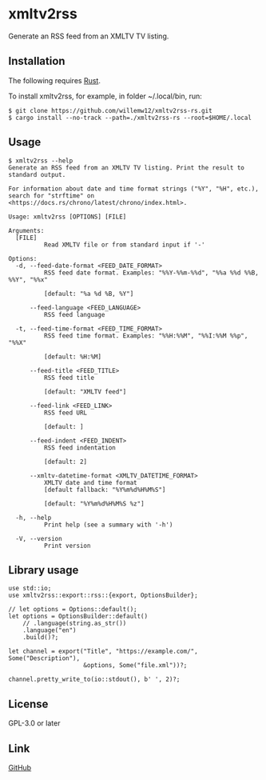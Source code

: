 xmltv2rss
=========

Generate an RSS feed from an XMLTV TV listing.


Installation
------------

The following requires [Rust](https://www.rust-lang.org/).

To install xmltv2rss, for example, in folder ~/.local/bin, run:

    $ git clone https://github.com/willemw12/xmltv2rss-rs.git
    $ cargo install --no-track --path=./xmltv2rss-rs --root=$HOME/.local


Usage
-----

    $ xmltv2rss --help
    Generate an RSS feed from an XMLTV TV listing. Print the result to standard output.
    
    For information about date and time format strings ("%Y", "%H", etc.), search for "strftime" on <https://docs.rs/chrono/latest/chrono/index.html>.
    
    Usage: xmltv2rss [OPTIONS] [FILE]
    
    Arguments:
      [FILE]
              Read XMLTV file or from standard input if '-'
    
    Options:
      -d, --feed-date-format <FEED_DATE_FORMAT>
              RSS feed date format. Examples: "%%Y-%%m-%%d", "%%a %%d %%B, %%Y", "%%x"
              
              [default: "%a %d %B, %Y"]
    
          --feed-language <FEED_LANGUAGE>
              RSS feed language
    
      -t, --feed-time-format <FEED_TIME_FORMAT>
              RSS feed time format. Examples: "%%H:%%M", "%%I:%%M %%p", "%%X"
              
              [default: %H:%M]
    
          --feed-title <FEED_TITLE>
              RSS feed title
              
              [default: "XMLTV feed"]
    
          --feed-link <FEED_LINK>
              RSS feed URL
              
              [default: ]
    
          --feed-indent <FEED_INDENT>
              RSS feed indentation
              
              [default: 2]
    
          --xmltv-datetime-format <XMLTV_DATETIME_FORMAT>
              XMLTV date and time format
              [default fallback: "%Y%m%d%H%M%S"]
              
              [default: "%Y%m%d%H%M%S %z"]
    
      -h, --help
              Print help (see a summary with '-h')
    
      -V, --version
              Print version

Library usage
-------------

    use std::io;
    use xmltv2rss::export::rss::{export, OptionsBuilder};
    
    // let options = Options::default();
    let options = OptionsBuilder::default()
        // .language(string.as_str())
        .language("en")
        .build()?;
    
    let channel = export("Title", "https://example.com/", Some("Description"),
                         &options, Some("file.xml"))?;
    
    channel.pretty_write_to(io::stdout(), b' ', 2)?;


License
-------

GPL-3.0 or later


Link
----

[GitHub](https://github.com/willemw12/xmltv2rss-rs)

